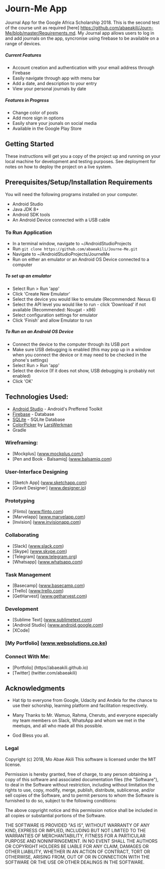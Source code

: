 # Journ-Me App
Journal App for the Google Africa Scholarship 2018. This is the second test of the course unit as required [here] https://github.com/abaeakili/Journ-Me/blob/master/Requirements.md.
My Journal app allows users to log in and add journals on the app, syncronise using firebase to be available on a range of devices.

##### Current Features
* Account creation and authentication with your email address through Firebase
* Easily navigate through app with menu bar
* Add a date, and description to your entry
* View your personal journals by date


##### Features in Progress
* Change color of posts
* Add more sign in options
* Easily share your jounals on social media
* Available in the Google Play Store

## Getting Started

These instructions will get you a copy of the project up and running on your local machine for development and testing purposes. See deployment for notes on how to deploy the project on a live system.

## Prerequisites/Setup/Installation Requirements
You will need the following programs installed on your computer.
* Android Studio
* Java JDK 8+
* Android SDK tools
* An Android Device connected with a USB cable

### To Run Application
* In a terminal window, navigate to ~/AndroidStudioProjects
* Run `git clone https://github.com/abaeakili/Journe-Me.git`
* Navigate to ~/AndroidStudioProjects/JourneMe
* Run on either an emulator or an Android OS Device connected to a computer

##### To set up an emulator
* Select Run > Run 'app'
* Click 'Create New Emulator'
* Select the device you would like to emulate (Recommended: Nexus 6)
* Select the API level you would like to run - click 'Download' if not available (Recommended: Nougat - x86)
* Select configuration settings for emulator
* Click 'Finish' and allow Emulator to run

##### To Run on an Android OS Device
* Connect the device to the computer through its USB port
* Make sure USB debugging is enabled (this may pop up in a window when you connect the device or it may need to be checked in the phone's settings)
* Select Run > Run 'app'
* Select the device (If it does not show, USB debugging is probably not enabled)
* Click 'OK'

## Technologies Used:

* [Android Studio](http://android.google.com) - Android's Preffered Toolkit
* [Firebase](https://firebase.org/) - Database
* [SQLite](https://sqlite.org) - SQLite Database
* [ColorPicker](https://github.com/LarsWerkman/HoloColorPicker/) by [LarsWerkman](https://github.com/LarsWerkman)
* Gradle

### Wireframing:
* [Mockplus] (www.mockplus.com/)
* [Pen and Book - Balsamiq] (www.balsamiq.com) 

### User-Interface Designing
* [Sketch App] (www.sketchapp.com)
* [Gravit Designer] (www.designer.io) 

### Prototyping
* [Flinto] (www.flinto.com)
* [Marvelapp] (www.marvelapp.com) 
* [Invision] (www.invisionapp.com)

### Collaborating 
* [Slack] (www.slack.com)
* [Skype] (www.skype.com)
* [Telegram] (www.telegram.org)
* [Whatsapp] (www.whatsapp.com)

### Task Management
* [Basecamp] (www.basecamp.com)
* [Trello] (www.trello.com)
* [GetHarvest] (www.getharvest.com) 

### Development
* [Sublime Text] (www.sublimetext.com)
* [Android Studio] (www.android.google.com)
* [XCode]

### [My Portfolio] (www.websolutions.co.ke)

### Connect With Me:
* [Portfolio] (https//abaeakili.github.io)
* [Twitter] (twitter.com/abaeakili)

## Acknowledgments

* Hat tip to everyone from Google, Udacity and Andela for the chance to use their schorship, learning platform and facilitation respectively.

* Many Thanks to Mr. Wamuo, Rahma, Cheruto, and everyone especially my team members on Slack, WhatsApp and whom we met in the meetups, and all who made all this possible.

* God Bless you all.

### Legal

Copyright (c) 2018, Mo Abae Akili
This software is licensed under the MIT license.

Permission is hereby granted, free of charge, to any person obtaining a copy
of this software and associated documentation files (the "Software"), to deal
in the Software without restriction, including without limitation the rights
to use, copy, modify, merge, publish, distribute, sublicense, and/or sell
copies of the Software, and to permit persons to whom the Software is
furnished to do so, subject to the following conditions:

The above copyright notice and this permission notice shall be included in
all copies or substantial portions of the Software.

THE SOFTWARE IS PROVIDED "AS IS", WITHOUT WARRANTY OF ANY KIND, EXPRESS OR
IMPLIED, INCLUDING BUT NOT LIMITED TO THE WARRANTIES OF MERCHANTABILITY,
FITNESS FOR A PARTICULAR PURPOSE AND NONINFRINGEMENT. IN NO EVENT SHALL THE
AUTHORS OR COPYRIGHT HOLDERS BE LIABLE FOR ANY CLAIM, DAMAGES OR OTHER
LIABILITY, WHETHER IN AN ACTION OF CONTRACT, TORT OR OTHERWISE, ARISING FROM,
OUT OF OR IN CONNECTION WITH THE SOFTWARE OR THE USE OR OTHER DEALINGS IN
THE SOFTWARE.
